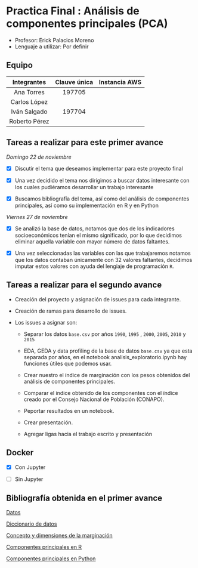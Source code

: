 # Practica Final : Análisis de componentes principales (PCA)

* Profesor: Erick Palacios Moreno
* Lenguaje a utilizar: Por definir 

## Equipo

|Integrantes |Clauve única| Instancia AWS |
|:---:|:---:|:---:|
|Ana Torres |197705| | 
|Carlos López |   | |
|Iván Salgado |197704|| 
|Roberto Pérez| | |


## Tareas a realizar para este primer avance 


*Domingo 22 de noviembre*
- [X] Discutir el tema que deseamos implementar para este proyecto final

- [X] Una vez decidido el tema nos dirigimos a buscar datos interesante con los cuales pudiéramos desarrollar un trabajo interesante

- [X] Buscamos bibliografía del tema, así como del análisis de componentes principales, así como su implementación en R y en Python

*Viernes 27 de noviembre*

- [X] Se analizó la base de datos, notamos que dos de los indicadores socioeconómicos tenían el mismo significado, por lo que decidimos eliminar aquella variable con mayor número de datos faltantes. 

- [X] Una vez seleccionadas las variables con las que trabajaremos notamos que los datos contaban únicamente con 32 valores faltantes, decidimos imputar estos valores con ayuda del lengiaje de programación `R`.


## Tareas a realizar para el segundo avance 

- Creación del proyecto y asignación de issues para cada integrante.

- Creación de ramas para desarrollo de issues.

- Los issues a asignar son: 

    - Separar los datos `base.csv` por años `1990`, `1995` , `2000`, `2005`, `2010` y `2015`

    - EDA, GEDA y data profiling de la base de datos `base.csv` ya que esta separada por años, en el notebook analisis_exploratorio.ipynb hay funciones útiles que podemos usar.

    - Crear nuestro el índice de marginación con los pesos obtenidos del análisis de componentes principales.

    - Comparar el índice obtenido de los componentes con el índice creado por el Consejo Nacional de Población (CONAPO).

    - Peportar resultados en un notebook.

    - Crear presentación.
    
    - Agregar ligas hacia el trabajo escrito y presentación


## Docker 

- [X] Con Jupyter
- [ ] Sin Jupyter



## Bibliografía obtenida en el primer avance



[Datos](http://www.conapo.gob.mx/es/CONAPO/Datos_Abiertos_del_Indice_de_Marginacion)

[Diccionario de datos](https://www.gob.mx/cms/uploads/attachment/file/307289/Dicc_ent.pdf)

[Concepto y dimensiones de la marginación](http://www.conapo.gob.mx/work/models/CONAPO/Resource/1755/1/images/01Capitulo.pdf)

[Componentes principales en R](https://books.google.com.mx/books/about/Practical_Guide_To_Principal_Component_M.html?id=eFEyDwAAQBAJ&redir_esc=y)

[Componentes principales en Python](https://towardsdatascience.com/pca-using-python-scikit-learn-e653f8989e60)




